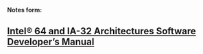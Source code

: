**Notes form:**
## [Intel® 64 and IA-32 Architectures Software Developer’s Manual](https://software.intel.com/content/www/us/en/develop/articles/intel-sdm.html#three-volume)
